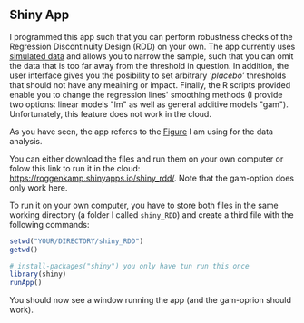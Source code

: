 ## Shiny App  

I programmed this app such that you can perform robustness checks of the Regression Discontinuity Design (RDD) on your own.
The app currently uses [simulated data](https://github.com/Howquez/The-hidden-Benefits-of-Monitoring/tree/master/Simulated_Data) and allows you to narrow the sample, such that you can omit the data that is too far away from the threshold in question. In addition, the user interface gives you the posibility to set arbitrary *'placebo'* thresholds that should not have any meaining or impact. Finally, the R scripts provided enable you to change the regression lines' smoothing methods (I provide two options: linear models "lm" as well as general additive models "gam"). Unfortunately, this feature does not work in the cloud.

As you have seen, the app referes to the [Figure](https://github.com/Howquez/The-hidden-Benefits-of-Monitoring/blob/master/Figures/06_RDD.pdf) I am using for the data analysis.

You can either download the files and run them on your own computer or folow this link to run it in the cloud: https://roggenkamp.shinyapps.io/shiny_rdd/. Note that the gam-option does only work here.

To run it on your own computer, you have to store both files in the same working directory (a folder I called `shiny_RDD`) and create a third file with the following commands:

```R
setwd("YOUR/DIRECTORY/shiny_RDD")
getwd()

# install-packages("shiny") you only have tun run this once
library(shiny)
runApp()
```
You should now see a window running the app (and the gam-oprion should work).
